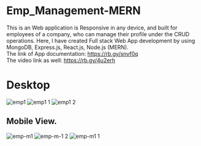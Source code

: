 # Emp_Management-MERN
This is an Web application is Responsive in any device, and built for employees of a company, who can manage their profile under the CRUD operations. Here, I have created Full stack Web App development by using MongoDB, Express.js, React.js, Node.js (MERN). <br/>
The link of App documentation: https://rb.gy/snvf0q <br/>
The video link as well: https://rb.gy/4u2erh

# Desktop
![emp1](https://user-images.githubusercontent.com/31858286/84893198-79154a00-b0bc-11ea-8789-debf407a7d32.png)
![emp1 1](https://user-images.githubusercontent.com/31858286/84893202-7c103a80-b0bc-11ea-8816-08c25b1ec697.png)
![emp1 2](https://user-images.githubusercontent.com/31858286/84893205-7dd9fe00-b0bc-11ea-8812-5fd0770ccf1e.png)

## Mobile View.
![emp-m1](https://user-images.githubusercontent.com/31858286/84893219-80d4ee80-b0bc-11ea-9530-6c4e0c69f5e6.png)
![emp-m-1 2](https://user-images.githubusercontent.com/31858286/84893224-83374880-b0bc-11ea-8afd-0a2125f5d9c0.png)
![emp-m1 1](https://user-images.githubusercontent.com/31858286/84893226-84687580-b0bc-11ea-9efe-9b417cd161b9.png)
